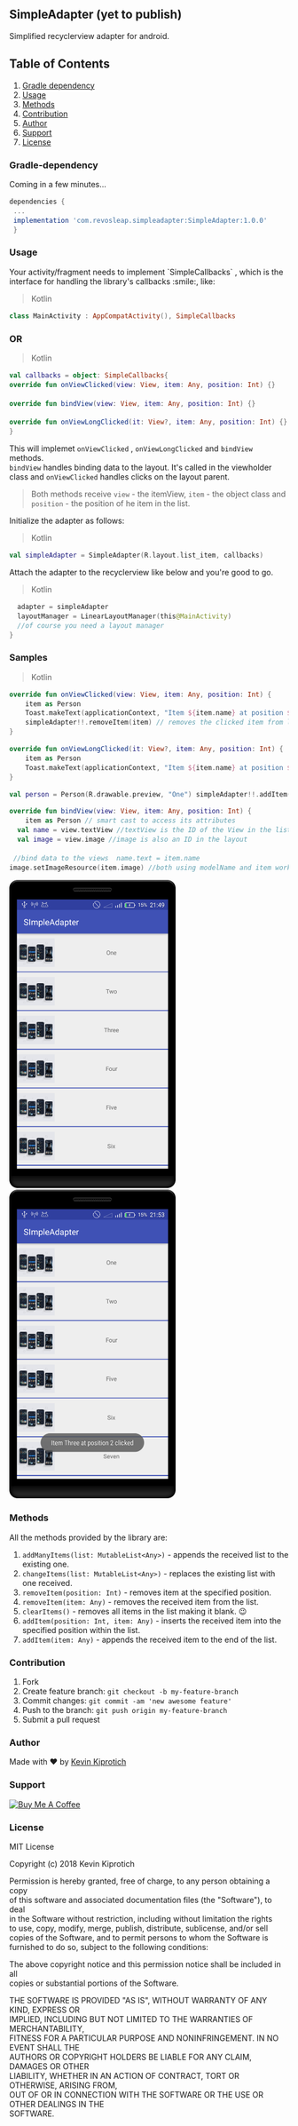 ## SimpleAdapter (yet to publish)  
Simplified recyclerview adapter for android.  
## Table of Contents  
1. [Gradle dependency](#gradle-dependency)  
2. [Usage](#usage)  
3. [Methods](#methods)  
4. [Contribution](#contribution)  
5. [Author](#author)  
6. [Support](#support)  
7. [License](#license)  
  
<h3 id="gradle-dependency">Gradle-dependency</h3>  
Coming in a few minutes...  
  
```gradle  
dependencies {  
 ... 
 implementation 'com.revosleap.simpleadapter:SimpleAdapter:1.0.0'
 }  
```  
<h3 id="usage">Usage</h3>  
Your activity/fragment needs to implement `SimpleCallbacks` , which is the interface for handling the library's callbacks :smile:, like:  
  
> Kotlin  
```kotlin  
class MainActivity : AppCompatActivity(), SimpleCallbacks  
```  
### OR
> Kotlin
```kotlin
val callbacks = object: SimpleCallbacks{
override fun onViewClicked(view: View, item: Any, position: Int) {}  
  
override fun bindView(view: View, item: Any, position: Int) {}  
  
override fun onViewLongClicked(it: View?, item: Any, position: Int) {}
}
```
This will implemet `onViewClicked` , `onViewLongClicked` and `bindView` methods.  
`bindView` handles binding data to the layout. It's called in the viewholder class and `onViewClicked` handles clicks on the layout parent.  
> Both methods receive `view` - the itemView, `item` - the object class and `position` - the position of he item in the list.  
  
Initialize the adapter as follows:  
> Kotlin  
```kotlin  
val simpleAdapter = SimpleAdapter(R.layout.list_item, callbacks)  
```  
  
Attach the adapter to the recyclerview like below and you're good to go.  
> Kotlin  
```kotlin list.apply {    
  adapter = simpleAdapter    
  layoutManager = LinearLayoutManager(this@MainActivity)    
  //of course you need a layout manager  
}  
```  
  
<h3 id="samples"> Samples</h3>  
  
> Kotlin  
```kotlin  
override fun onViewClicked(view: View, item: Any, position: Int) {    
    item as Person    
    Toast.makeText(applicationContext, "Item ${item.name} at position $position clicked", Toast.LENGTH_SHORT).show()    
	simpleAdapter!!.removeItem(item) // removes the clicked item from list
}  
```  
```kotlin
override fun onViewLongClicked(it: View?, item: Any, position: Int) {  
    item as Person  
    Toast.makeText(applicationContext, "Item ${item.name} at position $position long clicked", Toast.LENGTH_SHORT).show()  
}
```
```kotlin  
val person = Person(R.drawable.preview, "One") simpleAdapter!!.addItem(person)  
```  
  
```kotlin  
override fun bindView(view: View, item: Any, position: Int) {    
    item as Person // smart cast to access its attributes    
  val name = view.textView //textView is the ID of the View in the list item layout    
  val image = view.image //image is also an ID in the layout    
    
 //bind data to the views  name.text = item.name    
image.setImageResource(item.image) //both using modelName and item work }  
```  
  
<img src="art/device1.png" width="300"/> <img src="art/device2.png" width="300"/>  
  
<h3 id="methods">Methods</h3>  
  
All the methods provided by the library are:  
1. `addManyItems(list: MutableList<Any>)` - appends the received list to the existing one.  
2. `changeItems(list: MutableList<Any>)` - replaces the existing list with one received.   
3. `removeItem(position: Int)` - removes item at the specified position.  
4. `removeItem(item: Any)` - removes the received item from the list.  
5. `clearItems()` - removes all items in the list making it blank. :wink:  
6. `addItem(position: Int, item: Any)` - inserts the received item into the specified position within the list.  
7. `addItem(item: Any)` - appends the received item to the end of the list.  
  
<h3 id="contribution">Contribution</h3>  
  
1. Fork  
2. Create feature branch:  `git checkout -b my-feature-branch`  
3. Commit changes:  `git commit -am 'new awesome feature'`  
4. Push to the branch:  `git push origin my-feature-branch`  
5. Submit a pull request   
  
<h3 id="author">Author</h3>  
  
Made with :heart: by [Kevin Kiprotich](kevinkip.rf.gd)  
  
<h3 id="support">Support</h3>  
  
<a href="https://www.buymeacoffee.com/CHFudJf9j" target="_blank"><img src="https://www.buymeacoffee.com/assets/img/custom_images/purple_img.png" alt="Buy Me A Coffee" style="height: auto !important;width: auto !important;" ></a>  
  
<h3 id="license"> License</h3>  
  
MIT License    
    
Copyright (c) 2018 Kevin Kiprotich    
    
Permission is hereby granted, free of charge, to any person obtaining a copy    
of this software and associated documentation files (the "Software"), to deal    
in the Software without restriction, including without limitation the rights    
to use, copy, modify, merge, publish, distribute, sublicense, and/or sell    
copies of the Software, and to permit persons to whom the Software is    
furnished to do so, subject to the following conditions:    
    
The above copyright notice and this permission notice shall be included in all    
copies or substantial portions of the Software.    
    
THE SOFTWARE IS PROVIDED "AS IS", WITHOUT WARRANTY OF ANY KIND, EXPRESS OR    
IMPLIED, INCLUDING BUT NOT LIMITED TO THE WARRANTIES OF MERCHANTABILITY,    
FITNESS FOR A PARTICULAR PURPOSE AND NONINFRINGEMENT. IN NO EVENT SHALL THE    
AUTHORS OR COPYRIGHT HOLDERS BE LIABLE FOR ANY CLAIM, DAMAGES OR OTHER    
LIABILITY, WHETHER IN AN ACTION OF CONTRACT, TORT OR OTHERWISE, ARISING FROM,    
OUT OF OR IN CONNECTION WITH THE SOFTWARE OR THE USE OR OTHER DEALINGS IN THE    
SOFTWARE.
